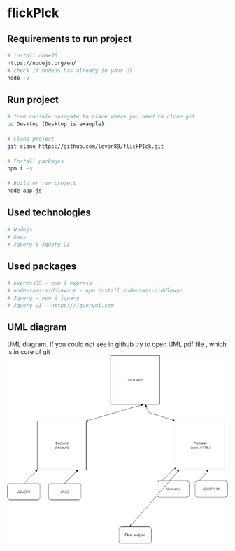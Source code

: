 # flickPIck

## Requirements to run project

``` bash
# install nodeJS
https://nodejs.org/en/
# check if nodeJS has already in your OS
node -v
```

## Run project

``` bash
# from console navigate to place where you need to clone git
cd Desktop (Desktop is example)

# Clone project
git clone https://github.com/levon89/flickPIck.git

# Install packages
npm i -s

# Build or run project
node app.js 

```

## Used technologies

``` bash
# Nodejs
# Sass
# Jquery & Jquery-UI

```

## Used packages

``` bash
# expressJS - npm i express
# node-sass-middleware - npm install node-sass-middlewar
# Jquery - npm i jquery
# Jquery-UI - https://jqueryui.com
```
## UML diagram
UML diagram. If you could not see in github try to open UML.pdf file , which is in core of git
![](UML.png)